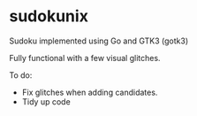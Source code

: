 # sudokunix
Sudoku implemented using Go and GTK3 (gotk3)

Fully functional with a few visual glitches.

To do: 
- Fix glitches when adding candidates.
- Tidy up code
